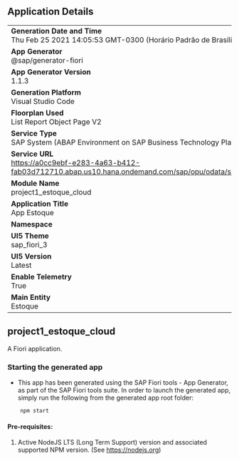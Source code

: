 ## Application Details
|               |
| ------------- |
|**Generation Date and Time**<br>Thu Feb 25 2021 14:05:53 GMT-0300 (Horário Padrão de Brasília)|
|**App Generator**<br>@sap/generator-fiori|
|**App Generator Version**<br>1.1.3|
|**Generation Platform**<br>Visual Studio Code|
|**Floorplan Used**<br>List Report Object Page V2|
|**Service Type**<br>SAP System (ABAP Environment on SAP Business Technology Platform)|
|**Service URL**<br>https://a0cc9ebf-e283-4a63-b412-fab03d712710.abap.us10.hana.ondemand.com/sap/opu/odata/sap/YSB001/
|**Module Name**<br>project1_estoque_cloud|
|**Application Title**<br>App Estoque|
|**Namespace**<br>|
|**UI5 Theme**<br>sap_fiori_3|
|**UI5 Version**<br>Latest|
|**Enable Telemetry**<br>True|
|**Main Entity**<br>Estoque|

## project1_estoque_cloud

A Fiori application.

### Starting the generated app

-   This app has been generated using the SAP Fiori tools - App Generator, as part of the SAP Fiori tools suite.  In order to launch the generated app, simply run the following from the generated app root folder:

```
    npm start
```


#### Pre-requisites:

1. Active NodeJS LTS (Long Term Support) version and associated supported NPM version.  (See https://nodejs.org)


